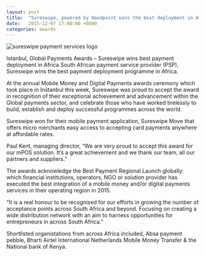 ```yaml
---
layout: post
title:  "Sureswipe, powered by Handpoint wins the best deployment in Africa at the Global Payments Awards"
date:   2015-12-07 17:00:00 +0000
categories: awards
---
```


<img class="ui small centered image" src="https://handpoint.imgix.net/web/images/logos/sureswipe-new-logo.png" alt="sureswipe payment services logo">

Istanbul, Global Payments Awards – Sureswipe wins best payment deployment in Africa
South African payment service provider (PSP), Sureswipe wins the best payment deployment programme in Africa.

At the annual Mobile Money and Digital Payments awards ceremony which took place in Instanbul this week, Sureswipe was proud to accept the award in recognition of their exceptional achievement and advancement within the Global payments sector, and celebrate those who have worked tirelessly to build, establish and deploy successful programmes across the world.

Sureswipe won for their mobile payment application, Sureswipe Move that offers micro merchants easy access to accepting card payments anywhere at affordable rates.

Paul Kent, managing director, “We are very proud to accept this award for our mPOS solution. It’s a great achievement and we thank our team, all our partners and suppliers.”

The awards acknowledge the Best Payment Regional Launch globally: which financial institutions, operators, NGO or solution provider has executed the best integration of a mobile money and/or digital payments services in their operating region in 2015.

“It is a real honour to be recognised for our efforts in growing the number of acceptance points across South Africa and beyond. Focusing on creating a wide distribution network with an aim to harness opportunities for entrepreneurs in across South Africa.”

Shortlisted organistations from across Africa included, Absa payment pebble, Bharti Airtel International Netherlands Mobile Money Transfer & the National bank of Kenya.
